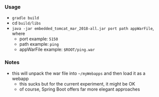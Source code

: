 
### Usage

* `gradle build`
* cd `build/libs`
* `java -jar embedded_tomcat_mar_2018-all.jar port path appWarFile`, where
    * port example:       `5150`
    * path example:       `ping`
    * appWarFile example: `$ROOT/ping.war` 

### Notes

* this will unpack the war file into `~/myWebapps` and then load it as a webapp
    * this sucks but for the current experiment, it might be OK
    * of course, Spring Boot offers far more elegant approaches
